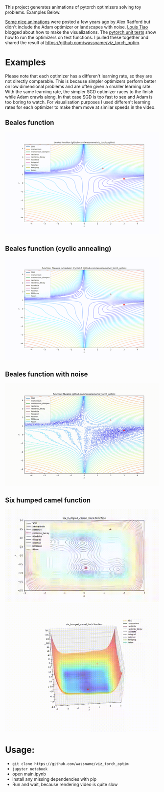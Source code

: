 This project generates animations of pytorch optimizers solving toy problems. Examples Below.

[Some nice animations](http://www.denizyuret.com/2015/03/alec-radfords-animations-for.html) were posted a few years ago by Alex Radford but didn't include the Adam optimizer or landscapes with noise.  [Louis Tiao](http://louistiao.me/notes/visualizing-and-animating-optimization-algorithms-with-matplotlib/) blogged about how to make the visualizations. The [pytorch unit tests](https://github.com/pytorch/pytorch/blob/master/test/test_optim.py) show how to run the optimizers on test functions. I pulled these together and shared the result at https://github.com/wassname/viz_torch_optim.

# Examples

Please note that each optimizer has a differen't learning rate, so they are not directly comparable. This is because simpler optimizers perform better on low dimensional problems and are often given a smaller learning rate. With the same learning rate, the simpler SGD optimizer races to the finish while Adam crawls along. In that case SGD is too fast to see and Adam is too boring to watch. For visualisation purposes I used differen't learning rates for each optimizer to make them move at similar speeds in the video.


## Beales function
![](docs/videos/beales_20171117_00-02-20_2d.gif)

## Beales function (cyclic annealing)
![](docs/videos/beales_CyclicLR_20171117_04-51-12_2d.gif)

## Beales function with noise
![](docs/videos/beales_None_20171124_04-24-27_2d.gif)

## Six humped camel function
![](docs/videos/six_humped_camel_back_20171115_09-38-57.gif)
![](docs/videos/six_humped_camel_back_20171115_09-38-57_3d.gif)

<!-- ## Rosenbrock function

![](docs/videos/rosenbrock_20171115_09-47-52.gif) -->

# Usage:

- `git clone https://github.com/wassname/viz_torch_optim`
- `jupyter notebook`
- open main.ipynb
- install any missing dependencies with pip
- Run and wait, because rendering video is quite slow
